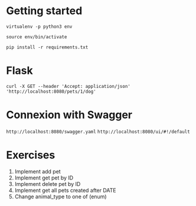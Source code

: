 # **Getting started**

`virtualenv -p python3 env`

`source env/bin/activate`

`pip install -r requirements.txt`

# **Flask**

`curl -X GET --header 'Accept: application/json' 'http://localhost:8080/pets/1/dog'`

# **Connexion with Swagger**

`http://localhost:8080/swagger.yaml`
`http://localhost:8080/ui/#!/default`

# **Exercises**

1. Implement add pet
2. Implement get pet by ID
3. Implement delete pet by ID
4. Implement get all pets created after DATE
5. Change animal_type to one of (enum)